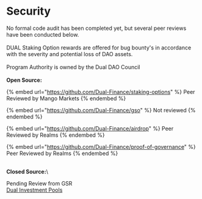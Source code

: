 # Security

No formal code audit has been completed yet, but several peer reviews have been conducted below.\
\
DUAL Staking Option rewards are offered for bug bounty's in accordance with the severity and potential loss of DAO assets.\
\
Program Authority is owned by the Dual DAO Council\
\
**Open Source:**

{% embed url="https://github.com/Dual-Finance/staking-options" %}
Peer Reviewed by Mango Markets
{% endembed %}

{% embed url="https://github.com/Dual-Finance/gso" %}
Not reviewed
{% endembed %}

{% embed url="https://github.com/Dual-Finance/airdrop" %}
Peer Reviewed by Realms
{% endembed %}

{% embed url="https://github.com/Dual-Finance/proof-of-governance" %}
Peer Reviewed by Realms
{% endembed %}

\
**Closed Source:**\


Pending Review from GSR\
[Dual Investment Pools](https://github.com/Dual-Finance/dual-labs-dip)&#x20;
